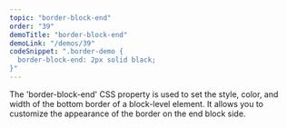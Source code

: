 ```yaml
---
topic: "border-block-end"
order: "39"
demoTitle: "border-block-end"
demoLink: "/demos/39"
codeSnippet: ".border-demo {
  border-block-end: 2px solid black;
}"
---
```


The 'border-block-end' CSS property is used to set the style, color, and width of the bottom border of a block-level element. It allows you to customize the appearance of the border on the end block side.
<br />
